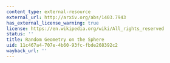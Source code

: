 ```yaml
---
content_type: external-resource
external_url: http://arxiv.org/abs/1403.7943
has_external_license_warning: true
license: https://en.wikipedia.org/wiki/All_rights_reserved
status: ''
title: Random Geometry on the Sphere
uid: 11c467a4-707e-4b60-93fc-fbde268392c2
wayback_url: ''
---
```

